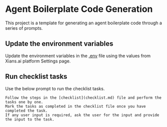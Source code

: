 # Agent Boilerplate Code Generation

This project is a template for generating an agent boilerplate code through a series of prompts.

## Update the environment variables

Update the environment variables in the [.env](.env) file using the values from Xians.ai platform Settings page.

## Run checklist tasks

Use the below prompt to run the checklist tasks.

```text
Follow the steps in the [checklist](checklist.md) file and perform the tasks one by one.
Mark the tasks as completed in the checklist file once you have completed the task.
If any user input is required, ask the user for the input and provide the input to the task.
```

